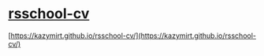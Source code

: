 # [rsschool-cv](https://kazymirt.github.io/rsschool-cv/cv)

[https://kazymirt.github.io/rsschool-cv/](https://kazymirt.github.io/rsschool-cv/)
